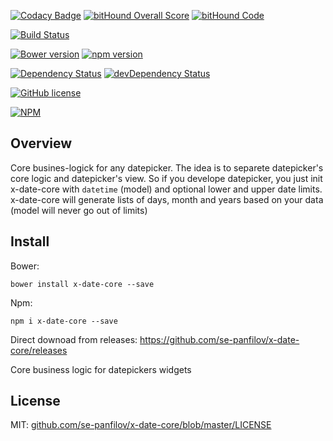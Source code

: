 [![Codacy Badge](https://api.codacy.com/project/badge/grade/0c8c1820a3a74d89b4a29a4064e14eb8)](https://www.codacy.com/app/se-panfilov/x-date-core) [![bitHound Overall Score](https://www.bithound.io/github/se-panfilov/x-date-core/badges/score.svg)](https://www.bithound.io/github/se-panfilov/x-date-core) [![bitHound Code](https://www.bithound.io/github/se-panfilov/x-date-core/badges/code.svg)](https://www.bithound.io/github/se-panfilov/x-date-core)

[![Build Status](https://travis-ci.org/se-panfilov/x-date-core.svg?branch=master)](https://travis-ci.org/se-panfilov/x-date-core)

[![Bower version](https://badge.fury.io/bo/x-date-core.svg)](http://badge.fury.io/bo/x-date-core)
[![npm version](https://badge.fury.io/js/x-date-core.svg)](http://badge.fury.io/js/x-date-core)

[![Dependency Status](https://david-dm.org/se-panfilov/x-date-core.svg)](https://david-dm.org/se-panfilov/x-date-core)
[![devDependency Status](https://david-dm.org/se-panfilov/x-date-core/dev-status.svg)](https://david-dm.org/se-panfilov/x-date-core#info=devDependencies)

[![GitHub license](https://img.shields.io/github/license/mashape/apistatus.svg)](https://github.com/se-panfilov/x-date-core/blob/master/LICENSE)

[![NPM](https://nodei.co/npm/x-date-core.png?downloads=true&downloadRank=true&stars=true)](https://nodei.co/npm/x-date-core/)

Overview
------

Core busines-logick for any datepicker. The idea is to separete datepicker's core logic and datepicker's view.
So if you develope datepicker, you just init x-date-core with `datetime` (model) and optional lower and upper date limits.
x-date-core will generate lists of days, month and years based on your data (model will never go out of limits)

Install
-------

Bower: 

```
bower install x-date-core --save
```

Npm: 
```
npm i x-date-core --save
```

Direct downoad from releases: https://github.com/se-panfilov/x-date-core/releases



Core business logic for datepickers widgets

License
-----

MIT: [github.com/se-panfilov/x-date-core/blob/master/LICENSE][1]

[1]: https://github.com/se-panfilov/x-date-core/blob/master/LICENSE
